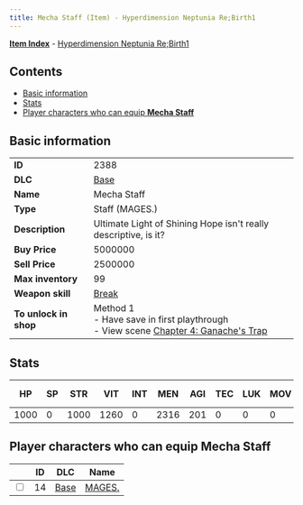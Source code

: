 ```yaml
---
title: Mecha Staff (Item) - Hyperdimension Neptunia Re;Birth1
---
```


[**Item Index**](/neptunia/rb1/item/index.html) - [Hyperdimension Neptunia Re;Birth1](/neptunia/rb1)

## Contents

- [Basic information](#basic-information)
- [Stats](#stats)
- [Player characters who can equip **Mecha Staff**](#player-characters-who-can-equip-mecha-staff)
## Basic information

|   |   |
| -- | -- |
| **ID** | 2388 |
| **DLC** | [Base](/neptunia/rb1/dlc/1-base.html) |
| **Name** | Mecha Staff |
| **Type** | Staff (MAGES.) |
| **Description** | Ultimate Light of Shining Hope isn't really descriptive, is it? |
| **Buy Price** | 5000000 |
| **Sell Price** | 2500000 |
| **Max inventory** | 99 |
| **Weapon skill** | [Break](/neptunia/rb1/skill/1-2803-break.html) |
| **To unlock in shop** | Method 1<br />- Have save in first playthrough<br />- View scene [Chapter 4: Ganache's Trap](/neptunia/rb1/scene/1-417-chapter-4-ganaches-trap.html) |


## Stats

| HP | SP | STR | VIT | INT | MEN | AGI | TEC | LUK | MOV | Fire res. | Ice res. | Wind res. | Lightning res. |
| -- | -- | --- | --- | --- | --- | --- | --- | --- | --- | --------- | -------- | --------- | -------------- |
| 1000 | 0 | 1000 | 1260 | 0 | 2316 | 201 | 0 | 0 | 0 | 0 | 0 | 0 | 0 |


## Player characters who can equip **Mecha Staff**

|    | ID | DLC | Name |
| -- | -- | --- | ---- |
| <input type="checkbox" id="rb1-player-1-14" class="trackbox" /> | 14 | [Base](/neptunia/rb1/dlc/1-base.html) | [MAGES.](/neptunia/rb1/player/1-14-mages.html) |
